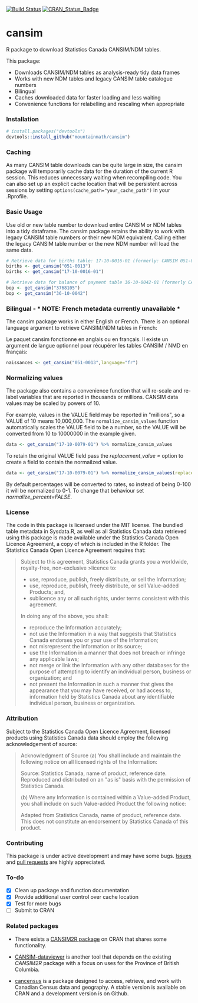 [![Build Status](https://travis-ci.org/mountainMath/cansim.svg?branch=master)](https://travis-ci.org/mountainMath/cansim)
[![CRAN_Status_Badge](http://www.r-pkg.org/badges/version/cansim)](https://cran.r-project.org/package=cansim)
# cansim

R package to download Statistics Canada CANSIM/NDM tables.

This package:

* Downloads CANSIM/NDM tables as analysis-ready tidy data frames
* Works with new NDM tables and legacy CANSIM table catalogue numbers
* Bilingual
* Caches downloaded data for faster loading and less waiting
* Convenience functions for relabelling and rescaling when appropriate

### Installation
```r
# install.packages("devtools")
devtools::install_github("mountainmath/cansim")
```

### Caching

As many CANSIM table downloads can be quite large in size, the cansim package will temporarily cache data for the duration of the current R session. This reduces unnecessary waiting when recompiling code. You can also set up an explicit cache location that will be persistent across sessions by setting `options(cache_path="your_cache_path")` in your .Rprofile. 

### Basic Usage

Use old or new table number to download entire CANSIM or NDM tables into a tidy dataframe. The cansim package retains the ability to work with legacy CANSIM table numbers or their new NDM equivalent. Calling either the legacy CANSIM table number or the new NDM number will load the same data. 
```r
# Retrieve data for births table: 17-10-0016-01 (formerly: CANSIM 051-0013)
births <- get_cansim("051-0013")
births <- get_cansim("17-10-0016-01")

# Retrieve data for balance of payment table 36-10-0042-01 (formerly CANSIM  376-8105)
bop <- get_cansim("3768105")
bop <- get_cansim("36-10-0042")
```    

### Bilingual - * NOTE: French metadata currently unavailable * 

The cansim package works in either English or French. There is an optional language argument to retrieve CANSIM/NDM tables in French: 

Le paquet cansim fonctionne en anglais ou en français. Il existe un argument de langue optionnel pour récupérer les tables CANSIM / NMD en français:
```r
naissances <- get_cansim("051-0013",language="fr")
```    

### Normalizing values

The package also contains a convenience function that will re-scale and re-label variables that are reported in thousands or millions. CANSIM data values may be scaled by powers of 10. 

For example, values in the VALUE field may be reported in "millions", so a VALUE of 10 means 10,000,000. The `normalize_cansim_values` function automatically scales the VALUE field to be a number, so the VALUE will be converted from 10 to 10000000 in the example given.
```r
data <- get_cansim("17-10-0079-01") %>% normalize_cansim_values
``` 

To retain the original VALUE field pass the *replacement_value = <your field name>* option to create a field to contain the normailzed value.
```r
data <- get_cansim("17-10-0079-01") %>% normalize_cansim_values(replacement_value="normalized value")
```

By default percentages will be converted to rates, so instead of being 0-100 it will be normalized to 0-1. To change that behaviour set *normalize_percent=FALSE*.

### License

The code in this package is licensed under the MIT license. The bundled table metadata in Sysdata.R, as well as all Statistics Canada data retrieved using this package is made available under the Statistics Canada Open Licence Agreement, a copy of which is included in the R folder. The Statistics Canada Open Licence Agreement requires that: 

> Subject to this agreement, Statistics Canada grants you a worldwide, royalty-free, non-exclusive >licence to:
> 
> * use, reproduce, publish, freely distribute, or sell the Information;
> * use, reproduce, publish, freely distribute, or sell Value-added Products; and,
> * sublicence any or all such rights, under terms consistent with this agreement.
> 
> In doing any of the above, you shall:
> 
> * reproduce the Information accurately;
> * not use the Information in a way that suggests that Statistics Canada endorses you or your use of the Information;
> * not misrepresent the Information or its source;
> * use the Information in a manner that does not breach or infringe any applicable laws;
> * not merge or link the Information with any other databases for the purpose of attempting to identify an individual person, business or organization; and
> * not present the Information in such a manner that gives the appearance that you may have received, or had access to, information held by Statistics Canada about any identifiable individual person, business or organization.

### Attribution

Subject to the Statistics Canada Open Licence Agreement, licensed products using Statistics Canada data should employ the following acknowledgement of source:

> Acknowledgment of Source
> (a) You shall include and maintain the following notice on all licensed rights of the Information:
>
> Source: Statistics Canada, name of product, reference date. Reproduced and distributed on an "as is" basis with the permission of Statistics Canada.
> 
> (b) Where any Information is contained within a Value-added Product, you shall include on such Value-added Product the following notice:
> 
> Adapted from Statistics Canada, name of product, reference date. This does not constitute an endorsement by Statistics Canada of this product.

### Contributing

This package is under active development and may have some bugs. [Issues](https://github.com/mountainMath/cansim/issues) and [pull requests](https://github.com/mountainMath/cansim/pulls) are highly appreciated. 

### To-do

- [x] Clean up package and function documentation
- [x] Provide additional user control over cache location
- [x] Test for more bugs
- [ ] Submit to CRAN

### Related packages

* There exists a [CANSIM2R package](https://cran.r-project.org/web/packages/CANSIM2R/index.html) on CRAN that shares some functionality.

* [CANSIM-dataviewer](https://github.com/bcgov/CANSIM-dataviewer) is another tool that depends on the existing *CANSIM2R* package with a focus on uses for the Province of British Columbia.

* [cancensus](https://github.com/mountainMath/cancensus) is a package designed to access, retrieve, and work with Canadian Census data and geography. A stable version is available on CRAN and a development version is on Github. 


